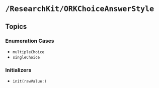 # ``/ResearchKit/ORKChoiceAnswerStyle``

<!-- The content below this line is auto-generated and is redundant. You should either incorporate it into your content above this line or delete it. -->

## Topics

### Enumeration Cases

- ``multipleChoice``
- ``singleChoice``

### Initializers

- ``init(rawValue:)``